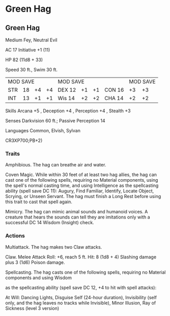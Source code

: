 # Green Hag

## Green Hag

Medium Fey, Neutral Evil

AC 17 Initiative +1 (11)

HP 82 (11d8 + 33)

Speed 30 ft., Swim 30 ft.

<table><tr><td colspan="4">MOD SAVE</td><td colspan="4">MOD SAVE</td><td colspan="3">MOD SAVE</td></tr><tr><td>STR</td><td>18</td><td>+4</td><td>+4</td><td>DEX 12</td><td>+1</td><td>+1</td><td>CON 16</td><td>+3</td><td>+3</td><td></td></tr><tr><td>INT</td><td>13</td><td>+1</td><td>+1</td><td>Wis 14</td><td>+2</td><td>+2</td><td>CHA 14</td><td>+2</td><td>+2</td><td></td></tr></table>

Skills Arcana  $+5$ , Deception  $+4$ , Perception  $+4$ , Stealth  $+3$

Senses Darkvision 60 ft.; Passive Perception 14

Languages Common, Elvish, Sylvan

CR3XP700;PB+2)

### Traits

Amphibious. The hag can breathe air and water.

Coven Magic. While within 30 feet of at least two hag allies, the hag can cast one of the following spells, requiring no Material components, using the spell's normal casting time, and using Intelligence as the spellcasting ability (spell save DC 11): Augury, Find Familiar, Identify, Locate Object, Scrying, or Unseen Servant. The hag must finish a Long Rest before using this trait to cast that spell again.

Mimicry. The hag can mimic animal sounds and humanoid voices. A creature that hears the sounds can tell they are imitations only with a successful DC 14 Wisdom (Insight) check.

### Actions

Multiattack. The hag makes two Claw attacks.

Claw. Melee Attack Roll: +6, reach 5 ft. Hit: 8 (1d8 + 4) Slashing damage plus 3 (1d6) Poison damage.

Spellcasting. The hag casts one of the following spells, requiring no Material components and using Wisdom

as the spellcasting ability (spell save DC 12, +4 to hit with spell attacks):

At Will: Dancing Lights, Disguise Self (24-hour duration), Invisibility (self only, and the hag leaves no tracks while Invisible), Minor Illusion, Ray of Sickness (level 3 version)
